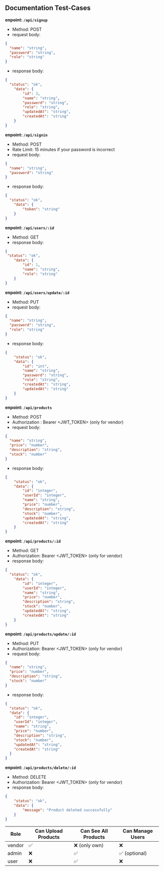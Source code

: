 ## Documentation Test-Cases
**enpoint: `/api/signup`**
- Method: POST
- request body: 
```json
{
  "name": "string",
  "password": "string",
  "role": "string"
}
```
- response body: 
```json
{
  "status": "ok",
	"data": {
		"id": 3,
		"name": "string",
		"password": "string",
		"role": "string",
		"updatedAt": "string",
		"createdAt": "string"
	}
}
```

**enpoint: `/api/signin`**
- Method: POST
- Rate Limit: 15 minutes if your password is incorrect
- request body: 
```json
{
  "name": "string",
  "password": "string"
}
```
- response body: 
```json
{
  "status": "ok",
	"data": {
		"token": "string"
	}
}
```
**enpoint: `/api/users/:id`**
- Method: GET
- response body: 
```json
{
 "status": "ok",
	"data": {
		"id": 1,
		"name": "string",
		"role": "string"
	}
}
```
**enpoint: `/api/users/update/:id`**
- Method: PUT
- request body: 
```json
{
  "name": "string",
  "password": "string",
  "role": "string"
}
```
- response body: 
```json
{
 	"status": "ok",
	"data": {
		"id": "int",
		"name": "string",
		"password": "string",
		"role": "string",
		"createdAt": "string",
		"updatedAt": "string"
	}
}
```
**enpoint: `/api/products`**
- Method: POST
- Authorization : Bearer <JWT_TOKEN> (only for vendor)
- request body:
```json
{
  "name": "string",
  "price": "number",
  "description": "string",
  "stock": "number"
}
```
- response body: 
```json
{
  	"status": "ok",
	"data": {
		"id": "integer",
		"userId": "integer",
		"name": "string",
		"price": "number",
		"description": "string",
		"stock": "number",
		"updatedAt": "string",
		"createdAt": "string"
	}
}
```
**enpoint: `/api/products/:id`**
- Method: GET
- Authorization: Bearer <JWT_TOKEN> (only for vendor)
- response body:
```json
{
  "status": "ok",
    "data": {
        "id": "integer",
        "userId": "integer",
        "name": "string",
        "price": "number",
        "description": "string",
        "stock": "number",
        "updatedAt": "string",
        "createdAt": "string"
    }
}
```

**enpoint: `/api/products/update/:id`**
- Method: PUT
- Authorization: Bearer <JWT_TOKEN> (only for vendor)
- request body:
```json
{
  "name": "string",
  "price": "number",
  "description": "string",
  "stock": "number"
}
```
- response body:
```json
{
  "status": "ok",
  "data": {
    "id": "integer",
    "userId": "integer",
    "name": "string",
    "price": "number",
    "description": "string",
    "stock": "number",
    "updatedAt": "string",
    "createdAt": "string"
  }
}
```

**enpoint: `/api/products/delete/:id`**
- Method: DELETE
- Authorization: Bearer <JWT_TOKEN> (only for vendor)
- response body:
```json
{
	"status": "ok",
	"data": {
		"message": "Product deleted successfully"
	}
}
```
| Role   | Can Upload Products | Can See All Products | Can Manage Users |
| ------ | ------------------- | -------------------- | ---------------- |
| vendor | ✅                   | ❌ (only own)         | ❌                |
| admin  | ❌                   | ✅                    | ✅ (optional)     |
| user   | ❌                   | ✅                    | ❌                |

